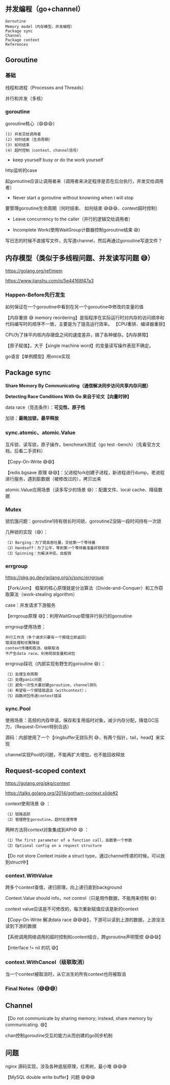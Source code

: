 ## 并发编程（go+channel）

    Goroutine
    Memory model（内存模型，并发编程）
    Package sync
    Channel
    Package context
    References

## Goroutine

### 基础

线程和进程（Processes and Threads）

并行和并发（多核）

### goroutine

goroutine核心（😄😄😄）

    (1) 并发交给调用者
    (2) 何时结束（生命周期）
    (3) 如何结束
    (4) 超时控制（context、channel信号）

- keep yourself busy or do the work yourself

 http监听的case
 
起goroutine应该让调用者来（调用者来决定程序是否在后台执行，并发交给调用者）

- Never start a goroutine without knowning when i will stop

要管理goroutine生命周期（何时结束、 如何结束 😅😅😅、context超时控制）

- Leave concurrency to the caller（并行的逻辑交给调用者）

- Incomplete Work(使用WaitGroup计数器控制goroutine结束 😅)


写日志的时候不直接写文件，先写道channel，然后再通过goroutine写道文件？

## 内存模型（类似于多线程问题、并发读写问题 😅）

https://golang.org/ref/mem

https://www.jianshu.com/p/5e44168f47a3

### Happen-Before先行发生

如何保证在一个goroutine中看到在另一个goroutine中修改的变量的值

【内存重排 😅 memory reordering】是指程序在实际运行时对内存的访问顺序和代码编写时的顺序不一致，主要是为了提高运行效率。 【CPU重排、编译器重排】

CPU为了抹平内核内存硬盘之间的速度差异，搞了各种缓存。【内存屏障】

【原子赋值】，大于【single machine word】的变量读写操作表现不确定。

go语言【单例模型】用once实现


## Package sync

**Share Memory By Communicating（通信解决同步访问共享内存问题）**

**Detecting Race Conditions With Go 来自于论文【向量时钟】**

data race（竞态条件）：**可见性、原子性**

加锁：**最晚加锁，最早释放**

### sync.atomic、atomic.Value

互斥锁、读写锁，原子操作，benchmark测试（go test -bench）（先看官方文档，后看二手资料）

【Copy-On-Write 😅😅】

【redis bgsave 原理 😅😅】：父进程fork创建子进程，新进程进行dump，老进程进行服务，遇到脏数据（被修改过的），拷贝出来


atomic.Value应用场景（读多写少的场景 😅）：配置文件、local cache、降级数据

### Mutex

锁饥饿问题：goroutine1持有很长时间锁、goroutine2没隔一段时间持有一次锁

几种锁的实现（😅）：

    （1）Barging：为了提高吞吐量，交给第一个等待着
    （2）Handsoff：为了公平，等到第一个等待着准备好获取锁
    （3）Spinning：为解决冲突，自旋锁


### errgroup

https://pkg.go.dev/golang.org/x/sync/errgroup

【Fork/Join】 框架的核心原理就是分治算法（Divide-and-Conquer）和工作窃取算法（work-stealing algorithm）

case：并发请求下游服务

【errgroup原理 😅】：利用WaitGroup管理并行执行的goroutine

errgroup使用场景：

    并行工作流（多个请求只要有一个报错立即返回）
    错误处理和优雅降级
    context传播和取消，级联取消
    不产生data race，利用局部变量和闭包

errgroup踩坑（内部实现有野生的goroutine 😅）：

    （1）处理生命周期
    （2）处理panic问题
    （3）避免一次性大量创建goroutine，channel排队
    （4）希望有一个报错就退出（withcontext）；
    （5）函数闭包传递context错误


### sync.Pool

使用场景：高频的内存申请，保存和复用临时对象，减少内存分配，降低GC压力，（Request-Driven特别合适）

源码：内部使用了一个【ringbuffer无锁队列 😅，有两个指针，tail，head】来实现

channel实现Pool的问题，不能再扩大增加，也不能回收释放


## Request-scoped context

https://golang.org/pkg/context

https://talks.golang.org/2014/gotham-context.slide#2

context使用场景 😅 ：

    （1）链路追踪
    （2）管理野生goroutine，超时处理等等

两种方法将context对象集成到API中 😅 ：

    （1）The first parameter of a function call，函数第一个参数
    （2）Optional config on a request structure

【Do not store Context inside a struct type，通过channel传递的时候，可以放到struct中】

### context.WithValue

跨多个context查值，递归原理，向上递归直到background

Context.Value should info，not control（只是用作数据，不能用来控制 😅）

context value应该是不可修改的，每次重新赋值应该是新的context

【Copy-On-Write 解决data race 😅😅😅】，下游可以读到上游的数据，上游没法读到下游的数据

【系统调用网络调用的超时控制和context结合，跨goroutine声明管控 😅😅😅】


【interface != nil 的坑 😅】

### context.WithCancel（级联取消）

当一个context被取消时，从它派生的所有context也将被取消


### Final Notes（😅😅😅）


## Channel

【Do not communicate by sharing memory; instead, share memory by communicating.  😅】

chan控制goroutine交互的能力从而创建的go同步机制

## 问题

nginx 源码实现，涉及各种底层原理，红黑树，最小堆 😅😅😅

【MySQL double write buffer】问题 😅😅😅





